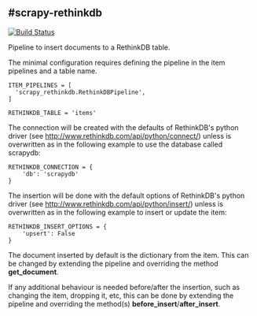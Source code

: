 #scrapy-rethinkdb
--------------------
[![Build Status](https://travis-ci.org/sprij/scrapy-rethinkdb.png)](https://travis-ci.org/sprij/scrapy-rethinkdb)

Pipeline to insert documents to a RethinkDB table.

The minimal configuration requires defining the pipeline in the item pipelines
and a table name.

    ITEM_PIPELINES = [
      'scrapy_rethinkdb.RethinkDBPipeline',
    ]

    RETHINKDB_TABLE = 'items'

The connection will be created with the defaults of RethinkDB's python
driver (see http://www.rethinkdb.com/api/python/connect/) unless is
overwritten as in the following example to use the database called scrapydb:

    RETHINKDB_CONNECTION = {
        'db': 'scrapydb'
    }

The insertion will be done with the default options of RethinkDB's python
driver (see http://www.rethinkdb.com/api/python/insert/) unless is
overwritten as in the following example to insert or update the item:

    RETHINKDB_INSERT_OPTIONS = {
        'upsert': False
    }

The document inserted by default is the dictionary from the item. This can be
changed by extending the pipeline and overriding the method **get_document**.

If any additional behaviour is needed before/after the insertion, such as
changing the item, dropping it, etc, this can be done by extending the pipeline
and overriding the method(s) **before_insert**/**after_insert**.
